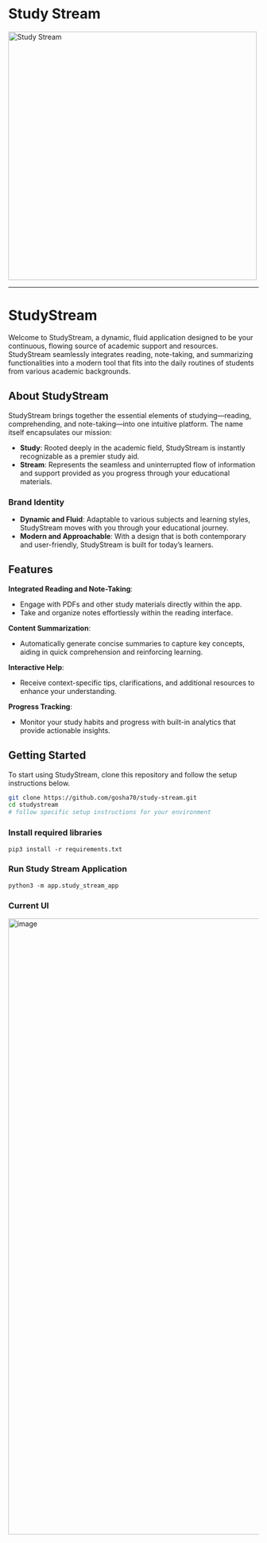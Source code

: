 # Study Stream
<img src="https://github.com/gosha70/study-stream/assets/17832712/0f225976-657e-4366-aedc-27ca012e8abf" alt="Study Stream" style="width:500px;"/>

---

# StudyStream

Welcome to StudyStream, a dynamic, fluid application designed to be your continuous, flowing source of academic support and resources. StudyStream seamlessly integrates reading, note-taking, and summarizing functionalities into a modern tool that fits into the daily routines of students from various academic backgrounds.

## About StudyStream

StudyStream brings together the essential elements of studying—reading, comprehending, and note-taking—into one intuitive platform. The name itself encapsulates our mission:

- **Study**: Rooted deeply in the academic field, StudyStream is instantly recognizable as a premier study aid.
- **Stream**: Represents the seamless and uninterrupted flow of information and support provided as you progress through your educational materials.

### Brand Identity

- **Dynamic and Fluid**: Adaptable to various subjects and learning styles, StudyStream moves with you through your educational journey.
- **Modern and Approachable**: With a design that is both contemporary and user-friendly, StudyStream is built for today’s learners.

## Features

**Integrated Reading and Note-Taking**:
- Engage with PDFs and other study materials directly within the app.
- Take and organize notes effortlessly within the reading interface.

**Content Summarization**:
- Automatically generate concise summaries to capture key concepts, aiding in quick comprehension and reinforcing learning.

**Interactive Help**:
- Receive context-specific tips, clarifications, and additional resources to enhance your understanding.

**Progress Tracking**:
- Monitor your study habits and progress with built-in analytics that provide actionable insights.

## Getting Started

To start using StudyStream, clone this repository and follow the setup instructions below.

```bash
git clone https://github.com/gosha70/study-stream.git
cd studystream
# follow specific setup instructions for your environment
```

### Install required libraries

```
pip3 install -r requirements.txt
```

### Run **Study Stream** Application

```
python3 -m app.study_stream_app
```

### Current UI

<img width="1240" alt="image" src="https://github.com/gosha70/study-stream/assets/17832712/72d42dae-6424-4cd7-9524-d206ce9a3ac4">

